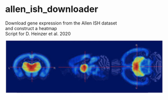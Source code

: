 # allen_ish_downloader

Download gene expression from the Allen ISH dataset <br>
and construct a heatmap <br>
Script for D. Heinzer et al. 2020

![Mice Differences](https://raw.githubusercontent.com/alecrimi/allen_ish_downloader/main/mice.jpg)
